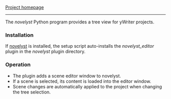 [Project homepage](https://peter88213.github.io/novelyst_editor)

--- 

The *novelyst* Python program provides a tree view for yWriter projects.

### Installation

If [novelyst](https://peter88213.github.io/novelyst/) is installed, the setup script auto-installs the *novelyst_editor* plugin in the *novelyst* plugin directory.

### Operation

- The plugin adds a scene editor window to novelyst. 
- If a scene is selected, its content is loaded into the editor window.
- Scene changes are automatically applied to the project when changing the tree selection.


